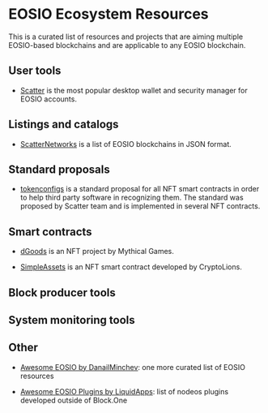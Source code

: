 # EOSIO Ecosystem Resources

This is a curated list of resources and projects that are aiming multiple EOSIO-based blockchains and are applicable to any EOSIO blockchain.


## User tools

* [Scatter](https://get-scatter.com/) is the most popular desktop wallet and security manager for EOSIO accounts.


## Listings and catalogs

* [ScatterNetworks](https://github.com/GetScatter/ScatterNetworks) is a list of EOSIO blockchains in JSON format.

## Standard proposals

* [tokenconfigs](https://github.com/eosio-standards-wg/tokenconfigs) is a standard proposal for all NFT smart contracts in order to help third party software in recognizing them. The standard was proposed by Scatter team and is implemented in several NFT contracts.

## Smart contracts

* [dGoods](https://dgoods.org/) is an NFT project by Mythical Games.

* [SimpleAssets](https://github.com/CryptoLions/SimpleAssets) is an NFT smart contract developed by CryptoLions.


## Block producer tools

## System monitoring tools

## Other

* [Awesome EOSIO by DanailMinchev](https://github.com/DanailMinchev/awesome-eosio): one more curated list of EOSIO resources

* [Awesome EOSIO Plugins by LiquidApps](https://github.com/liquidapps-io/awesome-eosio-plugins): list of nodeos plugins developed outside of Block.One
